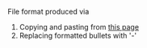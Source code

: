 File format produced via 
1. Copying and pasting from [this page](https://www.nasa.gov/reference/astronaut-fact-book/#hds-sidebar-nav-3)
2. Replacing formatted bullets with '-'
